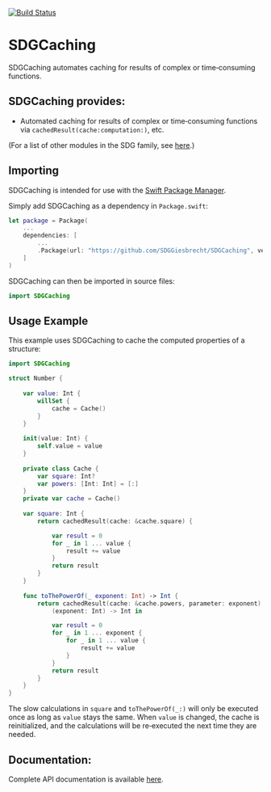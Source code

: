 [![Build Status](https://travis-ci.org/SDGGiesbrecht/SDGCaching.svg?branch=master)](https://travis-ci.org/SDGGiesbrecht/SDGCaching)

# SDGCaching

SDGCaching automates caching for results of complex or time‐consuming functions.

## SDGCaching provides:

* Automated caching for results of complex or time‐consuming functions via `cachedResult(cache:computation:)`, etc.

(For a list of other modules in the SDG family, see [here](https://github.com/SDGGiesbrecht/SDG/blob/master/README.md).)

## Importing

SDGCaching is intended for use with the [Swift Package Manager](https://swift.org/package-manager/).

Simply add SDGCaching as a dependency in `Package.swift`:

```swift
let package = Package(
    ...
    dependencies: [
        ...
        .Package(url: "https://github.com/SDGGiesbrecht/SDGCaching", versions: "1.0.0" ..< "2.0.0")
    ]
)
```

SDGCaching can then be imported in source files:

```swift
import SDGCaching
```

## Usage Example

This example uses SDGCaching to cache the computed properties of a structure:

```swift
import SDGCaching

struct Number {
    
    var value: Int {
        willSet {
            cache = Cache()
        }
    }
    
    init(value: Int) {
        self.value = value
    }
    
    private class Cache {
        var square: Int?
        var powers: [Int: Int] = [:]
    }
    private var cache = Cache()
    
    var square: Int {
        return cachedResult(cache: &cache.square) {

            var result = 0
            for _ in 1 ... value {
                result += value
            }
            return result
        }
    }
    
    func toThePowerOf(_ exponent: Int) -> Int {
        return cachedResult(cache: &cache.powers, parameter: exponent) {
            (exponent: Int) -> Int in

            var result = 0
            for _ in 1 ... exponent {
                for _ in 1 ... value {
                    result += value
                }
            }
            return result
        }
    }
}
```

The slow calculations in `square` and `toThePowerOf(_:)` will only be executed once as long as `value` stays the same. When `value` is changed, the cache is reinitialized, and the calculations will be re‐executed the next time they are needed.

## Documentation:

Complete API documentation is available [here](https://sdggiesbrecht.github.io/SDGCaching/).
